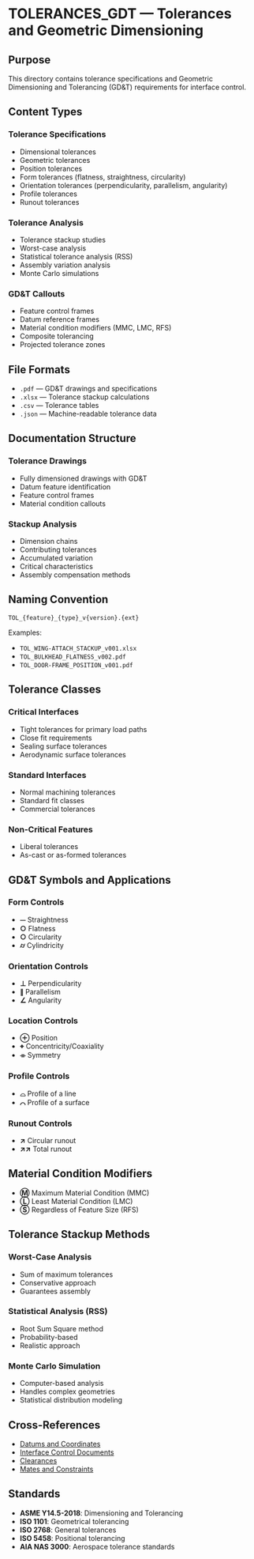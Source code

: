 # TOLERANCES_GDT — Tolerances and Geometric Dimensioning

## Purpose

This directory contains tolerance specifications and Geometric Dimensioning and Tolerancing (GD&T) requirements for interface control.

## Content Types

### Tolerance Specifications
- Dimensional tolerances
- Geometric tolerances
- Position tolerances
- Form tolerances (flatness, straightness, circularity)
- Orientation tolerances (perpendicularity, parallelism, angularity)
- Profile tolerances
- Runout tolerances

### Tolerance Analysis
- Tolerance stackup studies
- Worst-case analysis
- Statistical tolerance analysis (RSS)
- Assembly variation analysis
- Monte Carlo simulations

### GD&T Callouts
- Feature control frames
- Datum reference frames
- Material condition modifiers (MMC, LMC, RFS)
- Composite tolerancing
- Projected tolerance zones

## File Formats

- `.pdf` — GD&T drawings and specifications
- `.xlsx` — Tolerance stackup calculations
- `.csv` — Tolerance tables
- `.json` — Machine-readable tolerance data

## Documentation Structure

### Tolerance Drawings
- Fully dimensioned drawings with GD&T
- Datum feature identification
- Feature control frames
- Material condition callouts

### Stackup Analysis
- Dimension chains
- Contributing tolerances
- Accumulated variation
- Critical characteristics
- Assembly compensation methods

## Naming Convention

```
TOL_{feature}_{type}_v{version}.{ext}
```

Examples:
- `TOL_WING-ATTACH_STACKUP_v001.xlsx`
- `TOL_BULKHEAD_FLATNESS_v002.pdf`
- `TOL_DOOR-FRAME_POSITION_v001.pdf`

## Tolerance Classes

### Critical Interfaces
- Tight tolerances for primary load paths
- Close fit requirements
- Sealing surface tolerances
- Aerodynamic surface tolerances

### Standard Interfaces
- Normal machining tolerances
- Standard fit classes
- Commercial tolerances

### Non-Critical Features
- Liberal tolerances
- As-cast or as-formed tolerances

## GD&T Symbols and Applications

### Form Controls
- **⏤** Straightness
- **○** Flatness
- **○** Circularity
- **⌭** Cylindricity

### Orientation Controls
- **⊥** Perpendicularity
- **∥** Parallelism
- **∠** Angularity

### Location Controls
- **⊕** Position
- **⌖** Concentricity/Coaxiality
- **⌯** Symmetry

### Profile Controls
- **⌓** Profile of a line
- **⌒** Profile of a surface

### Runout Controls
- **↗** Circular runout
- **↗↗** Total runout

## Material Condition Modifiers

- **Ⓜ** Maximum Material Condition (MMC)
- **Ⓛ** Least Material Condition (LMC)
- **Ⓢ** Regardless of Feature Size (RFS)

## Tolerance Stackup Methods

### Worst-Case Analysis
- Sum of maximum tolerances
- Conservative approach
- Guarantees assembly

### Statistical Analysis (RSS)
- Root Sum Square method
- Probability-based
- Realistic approach

### Monte Carlo Simulation
- Computer-based analysis
- Handles complex geometries
- Statistical distribution modeling

## Cross-References

- [Datums and Coordinates](../DATUMS_COORDS/)
- [Interface Control Documents](../ICD/)
- [Clearances](../CLEARANCES/)
- [Mates and Constraints](../MATES_CONSTRAINTS/)

## Standards

- **ASME Y14.5-2018**: Dimensioning and Tolerancing
- **ISO 1101**: Geometrical tolerancing
- **ISO 2768**: General tolerances
- **ISO 5458**: Positional tolerancing
- **AIA NAS 3000**: Aerospace tolerance standards
